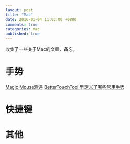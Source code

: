 ```yaml
---
layout: post
title: "Mac"
date: 2016-01-04 11:03:00 +0800
comments: true
categories: mac
published: true
---
```

收集了一些关于Mac的文章，备忘。

# 手势
[Magic Mouse测评](http://piebbs.pconline.com.cn/topic-1954.html)
[BetterTouchTool 里定义了哪些常用手势](http://www.v2ex.com/t/165827)
# 快捷键

# 其他